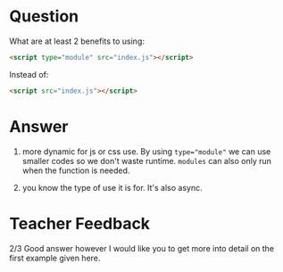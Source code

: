 # Question

What are at least 2 benefits to using:

```html
<script type="module" src="index.js"></script>
```

Instead of:

```html
<script src="index.js"></script>
```

# Answer
1. more dynamic for js or css use. By using `type="module"` we can use smaller codes so we don't waste runtime. `modules` can also only run when the function is needed.

2. you know the type of use  it is for. It's also async.


# Teacher Feedback
2/3
Good answer however I would like you to get more into detail on the first example given here. 